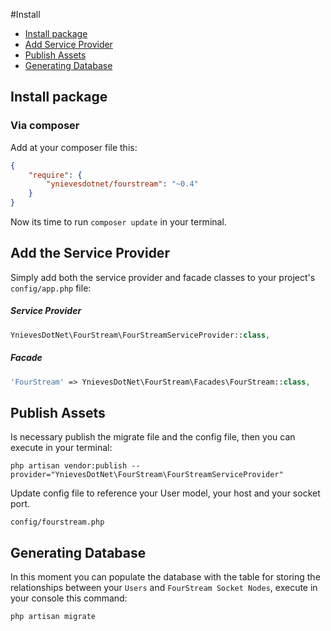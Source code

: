 #Install

- [Install package](#install)
- [Add Service Provider](#config)
- [Publish Assets](#assets)
- [Generating Database](#database)

<a name="install"></a>
## Install package
### Via composer
Add at your composer file this:
```json
{
    "require": {
        "ynievesdotnet/fourstream": "~0.4"
    }
}
```

Now its time to run `composer update` in your terminal.

<a name="config"></a>
## Add the Service Provider
Simply add both the service provider and facade classes to your project's `config/app.php` file:
##### Service Provider
```php
YnievesDotNet\FourStream\FourStreamServiceProvider::class,
```

##### Facade
```php
'FourStream' => YnievesDotNet\FourStream\Facades\FourStream::class,
```

<a name="assets"></a>
## Publish Assets
Is necessary publish the migrate file and the config file, then you can execute in your terminal:
```
php artisan vendor:publish --provider="YnievesDotNet\FourStream\FourStreamServiceProvider"
```
Update config file to reference your User model, your host and your socket port.
```
config/fourstream.php
```

<a name="database"></a>
## Generating Database
In this moment you can populate the database with the table for storing the relationships between your `Users` and `FourStream Socket Nodes`, execute in your console this command:
```
php artisan migrate
```
